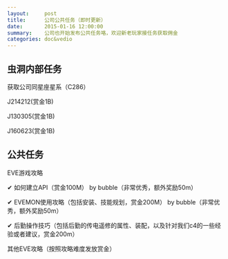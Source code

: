```yaml
---
layout:     post
title:      公司公共任务（即时更新）
date:       2015-01-16 12:00:00
summary:    公司也开始发布公共任务咯，欢迎新老玩家接任务获取佣金
categories: doc&vedio
---
```


## 虫洞内部任务

获取公司同星座星系（C286）

J214212(赏金1B)

J130305(赏金1B)

J160623(赏金1B)


## 公共任务

EVE游戏攻略

✔ 如何建立API（赏金100M） by bubble（非常优秀，额外奖励50m）

✔ EVEMON使用攻略（包括安装、技能规划，赏金200M） by bubble（非常优秀，额外奖励50m）

✔ 后勤操作技巧（包括后勤的传电遥修的属性、装配，以及针对我们c4的一些经验或者建议，赏金200m）

其他EVE攻略（按照攻略难度发放赏金）
